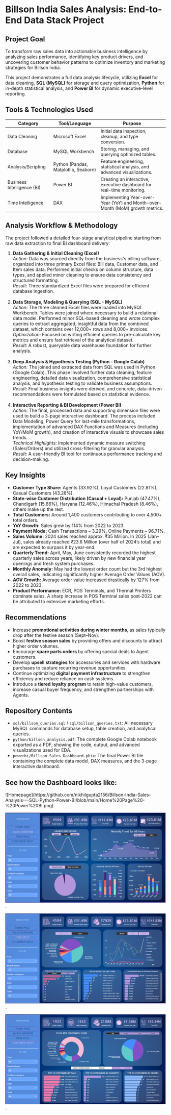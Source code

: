 <h1> Billson India Sales Analysis: End-to-End Data Stack Project</h1>

<h2> Project Goal</h2>
<p>
To transform raw sales data into actionable business intelligence by analyzing sales performance, identifying key product drivers, 
and uncovering customer behavior patterns to optimize inventory and marketing strategies for Billson India.
</p>
<p>
This project demonstrates a full data analysis lifecycle, utilizing <b>Excel</b> for data cleaning, 
<b>SQL (MySQL)</b> for storage and query optimization, 
<b>Python</b> for in-depth statistical analysis, 
and <b>Power BI</b> for dynamic executive-level reporting.
</p>

<h2> Tools & Technologies Used</h2>
<table>
  <thead>
    <tr>
      <th>Category</th>
      <th>Tool/Language</th>
      <th>Purpose</th>
    </tr>
  </thead>
  <tbody>
    <tr>
      <td>Data Cleaning</td>
      <td>Microsoft Excel</td>
      <td>Initial data inspection, cleanup, and type conversion.</td>
    </tr>
    <tr>
      <td>Database</td>
      <td>MySQL Workbench</td>
      <td>Storing, managing, and querying optimized tables.</td>
    </tr>
    <tr>
      <td>Analysis/Scripting</td>
      <td>Python (Pandas, Matplotlib, Seaborn)</td>
      <td>Feature engineering, statistical analysis, and advanced visualizations.</td>
    </tr>
    <tr>
      <td>Business Intelligence (BI)</td>
      <td>Power BI</td>
      <td>Creating an interactive, executive dashboard for real-time monitoring.</td>
    </tr>
    <tr>
      <td>Time Intelligence</td>
      <td>DAX</td>
      <td>Implementing Year-over-Year (YoY) and Month-over-Month (MoM) growth metrics.</td>
    </tr>
  </tbody>
</table>

<h2> Analysis Workflow & Methodology</h2>
<p>The project followed a detailed four-stage analytical pipeline starting from raw data extraction to final BI dashboard delivery:</p>

<ol>
  <li>
    <b>Data Gathering & Initial Cleaning (Excel)</b><br>
    <i>Action:</i> Data was sourced directly from the business's billing software, organized into three primary Excel files: Bill data, Customer data, and Item sales data. 
    Performed initial checks on column structure, data types, and applied minor cleaning to ensure data consistency and structured formatting.<br>
    <i>Result:</i> Three standardized Excel files were prepared for efficient database ingestion.
  </li>
  <br>
  <li>
    <b>Data Storage, Modeling & Querying (SQL - MySQL)</b><br>
    <i>Action:</i> The three cleaned Excel files were loaded into MySQL Workbench. Tables were joined where necessary to build a relational data model. 
    Performed minor SQL-based cleaning and wrote complex queries to extract aggregated, insightful data from the combined dataset, which contains over 12,000+ rows and 8,000+ invoices.<br>
    <i>Optimization:</i> Focused on writing efficient queries to pre-calculate key metrics and ensure fast retrieval of the analytical dataset.<br>
    <i>Result:</i> A robust, queryable data warehouse foundation for further analysis.
  </li>
  <br>
  <li>
    <b>Deep Analysis & Hypothesis Testing (Python - Google Colab)</b><br>
    <i>Action:</i> The joined and extracted data from SQL was used in Python (Google Colab). 
    This phase involved further data cleaning, feature engineering, detailed data visualization, comprehensive statistical analysis, and hypothesis testing to validate business assumptions.<br>
    <i>Result:</i> Final business insights were derived, and concrete, data-driven recommendations were formulated based on statistical evidence.
  </li>
  <br>
  <li>
    <b>Interactive Reporting & BI Development (Power BI)</b><br>
    <i>Action:</i> The final, processed data and supporting dimension files were used to build a 3-page interactive dashboard. 
    The process included Data Modeling, Power Query for last-mile transformations, implementation of advanced DAX Functions and Measures (including YoY/MoM growth), 
    and creation of interactive visuals to showcase sales trends.<br>
    <i>Technical Highlights:</i> Implemented dynamic measure switching (Sales/Orders) and utilized cross-filtering for granular analysis.<br>
    <i>Result:</i> A user-friendly BI tool for continuous performance tracking and decision-making.
  </li>
</ol>

<h2> Key Insights</h2>
<ul>
  <li><b>Customer Type Share:</b> Agents (33.92%), Loyal Customers (22.81%), Casual Customers (43.28%).</li>
  <li><b>State-wise Customer Distribution (Casual + Loyal):</b> Punjab (47.47%), Chandigarh (15.66%), Haryana (12.46%), Himachal Pradesh (8.46%), others make up the rest.</li>
  <li><b>Total Customers:</b> Around 1,400 customers contributing to over 4,500+ total orders.</li>
  <li><b>YoY Growth:</b> Sales grew by 114% from 2022 to 2023.</li>
  <li><b>Payment Mode:</b> Cash Transactions – 3.29%, Online Payments – 96.71%.</li>
  <li><b>Sales Volume:</b> 2024 sales reached approx. ₹35 Million. In 2025 (Jan–Jul), sales already reached ₹23.6 Million (over half of 2024’s total) and are expected to surpass it by year-end.</li>
  <li><b>Quarterly Trend:</b> April, May, June consistently recorded the highest quarterly sales across years, likely driven by new financial year openings and fresh system purchases.</li>
  <li><b>Monthly Anomaly:</b> May had the lowest order count but the 3rd highest overall sales, indicating significantly higher Average Order Values (AOV).</li>
  <li><b>AOV Growth:</b> Average order value increased drastically by 127% from 2022 to 2023.</li>
  <li><b>Product Performance:</b> ECR, POS Terminals, and Thermal Printers dominate sales. A sharp increase in POS Terminal sales post-2022 can be attributed to extensive marketing efforts.</li>
</ul>

<h2>Recommendations</h2>
<ul>
  <li>Increase <b>promotional activities during winter months</b>, as sales typically drop after the festive season (Sept–Nov).</li>
  <li>Boost <b>festive season sales</b> by providing offers and discounts to attract higher order volumes.</li>
  <li>Encourage <b>spare parts orders</b> by offering special deals to Agent customers.</li>
  <li>Develop <b>upsell strategies</b> for accessories and services with hardware purchases to capture recurring revenue opportunities.</li>
  <li>Continue optimizing <b>digital payment infrastructure</b> to strengthen efficiency and reduce reliance on cash systems.</li>
  <li>Introduce a <b>tiered loyalty program</b> to retain high-value customers, increase casual buyer frequency, and strengthen partnerships with Agents.</li>
</ul>

<h2>Repository Contents</h2>
<ul>
  <li><code>sql/billson_queries.sql</code> / <code>sql/billson_queries.txt</code>: All necessary MySQL commands for database setup, table creation, and analytical queries.</li>
  <li><code>python/billson_analysis.pdf</code>: The complete Google Colab notebook exported as a PDF, showing the code, output, and advanced visualizations used for EDA.</li>
  <li><code>powerbi/Billson_Sales_Dashboard.pbix</code>: The final Power BI file containing the complete data model, DAX measures, and the 3-page interactive dashboard.</li>
</ul>

<h2>See how the Dashboard looks like: </h2>
![Homepage](https://github.com/nikhilgupta2156/Billson-India-Sales-Analysis---SQL-Python-Power-BI/blob/main/Home%20Page%20-%20Power%20BI.png).

![Sales Overview](https://github.com/nikhilgupta2156/Billson-India-Sales-Analysis---SQL-Python-Power-BI/blob/main/Sales%20Overview%20-%20Power%20BI.png).

![Item Sales](https://github.com/nikhilgupta2156/Billson-India-Sales-Analysis---SQL-Python-Power-BI/blob/main/Item%20Sales%20-%20Power%20BI.png).

![Customer Sales](https://github.com/nikhilgupta2156/Billson-India-Sales-Analysis---SQL-Python-Power-BI/blob/main/Customer%20Sales%20-%20Power%20BI.png).

